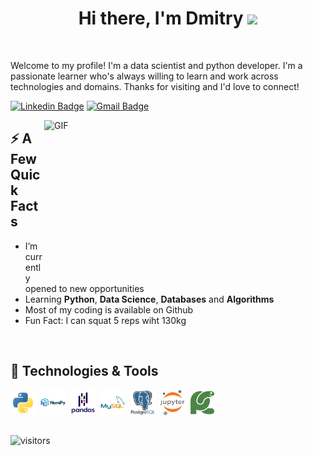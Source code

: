 <h1 align="center">Hi there, I'm Dmitry</a> <img img src="https://media.giphy.com/media/hvRJCLFzcasrR4ia7z/giphy.gif"" height="32" /></h1>

<br />

Welcome to my profile! I'm a data scientist and python developer. I'm a passionate learner who's always willing to learn and work across technologies and domains. Thanks for visiting and I'd love to connect!

[![Linkedin Badge](https://img.shields.io/badge/-dmt-blue?style=flat&logo=Linkedin&logoColor=white&link=https://www.linkedin.com/in/dmitry-zhigalo-a698b016b/)](https://www.linkedin.com/in/dmitry-zhigalo-a698b016b/)
[![Gmail Badge](https://img.shields.io/badge/-zhdmts-c14438?style=flat&logo=Gmail&logoColor=white&link=mailto:zhdmts@gmail.com)](mailto:zhdmts@gmail.com)


<img align="right" alt="GIF" src="https://media1.giphy.com/media/ftAyb0CG1FNAIZt4SO/giphy.gif" width="450" height="250"/>
<h2>⚡️ A Few Quick Facts</h2>
<ul>
<li> I’m currently opened to new opportunities
<li> Learning <strong>Python</strong>, <strong>Data Science</strong>, <strong>Databases</strong> and <strong>Algorithms</strong>
<li> Most of my coding is available on Github
<li> Fun Fact: I can squat 5 reps wiht 130kg </li>
</ul>

<br />
<h2> 🚀 Technologies & Tools</h2>
<p align="left">
<img src="https://raw.githubusercontent.com/devicons/devicon/master/icons/python/python-original.svg" alt="python" width="40" height="40"/>&nbsp;
<img src="https://github.com/devicons/devicon/blob/master/icons/numpy/numpy-original-wordmark.svg" alt="numpy" width="40" height="40"/>&nbsp;
<img src="https://github.com/devicons/devicon/blob/master/icons/pandas/pandas-original-wordmark.svg" alt="pandas" width="40" height="40"/>&nbsp;
<img src="https://github.com/devicons/devicon/blob/master/icons/mysql/mysql-original-wordmark.svg" alt="mysql" width="40" height="40"/>&nbsp;
<img src="https://raw.githubusercontent.com/devicons/devicon/master/icons/postgresql/postgresql-original-wordmark.svg" alt="postgresql" width="40" height="40"/>&nbsp;
<img src="https://github.com/devicons/devicon/blob/master/icons/jupyter/jupyter-original-wordmark.svg" alt="jupyter" width="40" height="40"/>&nbsp;
<img src="https://github.com/devicons/devicon/blob/master/icons/pycharm/pycharm-plain.svg" alt="pycharm" width="40" height="40"/>&nbsp; 
<h2> </h2>
  

<p><img src="https://visitor-badge.glitch.me/badge?page_id=dmt-zh.dmt-zh&left_color=black&right_color=blue" alt="visitors"></p>



